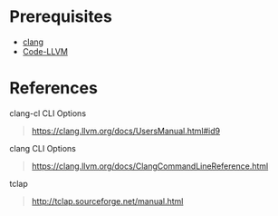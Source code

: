# Prerequisites

* [clang](https://clang.llvm.org/)
* [Code-LLVM](https://github.com/vadimcn/vscode-lldb)

# References

clang-cl CLI Options  
> https://clang.llvm.org/docs/UsersManual.html#id9

clang CLI Options
> https://clang.llvm.org/docs/ClangCommandLineReference.html

tclap
> http://tclap.sourceforge.net/manual.html

